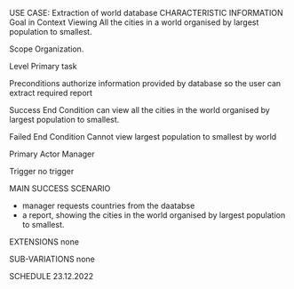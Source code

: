 USE CASE: Extraction of world database
CHARACTERISTIC INFORMATION
Goal in Context
Viewing All the cities in a world organised by largest population to smallest.

Scope
Organization.

Level
Primary task

Preconditions
authorize information provided by database so the user can extract required report

Success End Condition
can view all the cities in the world organised by largest population to smallest.

Failed End Condition
Cannot view largest population to smallest by world

Primary Actor
Manager

Trigger
no trigger

MAIN SUCCESS SCENARIO
- manager requests countries from the daatabse
- a report, showing the cities in the world organised by largest population to smallest.

EXTENSIONS
none

SUB-VARIATIONS
none


SCHEDULE
23.12.2022